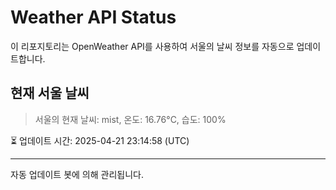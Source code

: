 
# Weather API Status

이 리포지토리는 OpenWeather API를 사용하여 서울의 날씨 정보를 자동으로 업데이트합니다.

## 현재 서울 날씨
> 서울의 현재 날씨: mist, 온도: 16.76°C, 습도: 100%

⏳ 업데이트 시간: 2025-04-21 23:14:58 (UTC)

---
자동 업데이트 봇에 의해 관리됩니다.
